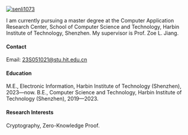 

[![senli1073](https://img.shields.io/badge/senli1073-github-blue?logo=github)](https://github.com/senli1073)

I am currently pursuing a master degree at the Computer Application Research Center, School of Computer Science and Technology, Harbin Institute of Technology, Shenzhen. My supervisor is Prof. Zoe L. Jiang.

#### Contact

Email: 23S051021@stu.hit.edu.cn

#### Education
M.E., Electronic Information, Harbin Institute of Technology (Shenzhen), 2023—now.
B.E., Computer Science and Technology, Harbin Institute of Technology (Shenzhen), 2019—2023.

#### Research Interests
Cryptography, Zero-Knowledge Proof.

